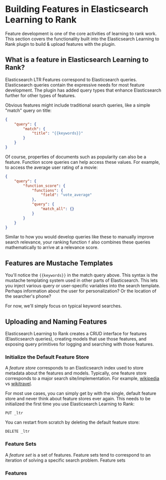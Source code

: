 # Building Features in Elasticsearch Learning to Rank

Feature development is one of the core activities of learning to rank work. This section covers the functionality built into the Elasticsearch Learning to Rank plugin to build & upload features with the plugin.

## What is a feature in Elasticsearch Learning to Rank?

Elasticsearch LTR Features correspond to Elasticsearch queries. Elasticsearch queries contain the expressive needs for most feature development. The plugin has added query types that enhance Elasticsearch further for other types of features.

 Obvious features might include traditional search queries, like a simple "match" query on title:

```json
{
    "query": {
        "match": {
            "title": "{{keywords}}"
        }
    }
}
```

Of course, properties of documents such as popularity can also be a feature. Function score queries can help access these values. For example, to access the average user rating of a movie:

```json
{
    "query": {
        "function_score": {
            "functions": {
                "field": "vote_average"
            },
            "query": {
                "match_all": {}
            }
        }
    }
}
```

Similar to how you would develop queries like these to manually improve search relevance, your ranking function `f` also combines these queries mathematically to arrive at a relevance score. 

## Features are Mustache Templates

You'll notice the `{{keywords}}` in the match query above. This syntax is the mustache templating system used in other parts of Elasticsearch. This lets you inject various query or user-specific variables into the search template. Perhaps information about the user for personalization? Or the location of the searcher's phone? 

For now, we'll simply focus on typical keyword searches.

## Uploading and Naming Features

Elasticsearch Learning to Rank creates a CRUD interface for features (Elasticsearch queries), creating models that use those features, and exposing query primitives for logging and searching with those features.

### Initialize the Default Feature Store

A *feature store* corresponds to an Elasticsearch index used to store metadata about the features and models. Typically, one feature store corresponds to a major search site/implementation. For example, [wikipedia](http://wikipedia.org) vs [wikitravel](http://wikitravel.org).

For most use cases, you can simply get by with the single, default feature store and never think about feature stores ever again. This needs to be initialized the first time you use Elasticsearch Learning to Rank:

```
PUT _ltr
```

You can restart from scratch by deleting the default feature store:

```
DELETE _ltr
```

### Feature Sets 

A *feature set* is a set of features. Feature sets tend to correspond to an iteration of solving a specific search problem. Feature sets


### Features